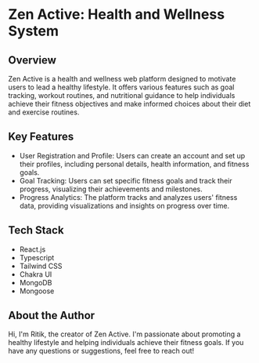 # Zen Active: Health and Wellness System

## Overview

Zen Active is a health and wellness web platform designed to motivate users to lead a healthy lifestyle. It offers various features such as goal tracking, workout routines, and nutritional guidance to help individuals achieve their fitness objectives and make informed choices about their diet and exercise routines.

## Key Features

- User Registration and Profile: Users can create an account and set up their profiles, including personal details, health information, and fitness goals.
- Goal Tracking: Users can set specific fitness goals and track their progress, visualizing their achievements and milestones.
- Progress Analytics: The platform tracks and analyzes users' fitness data, providing visualizations and insights on progress over time.

## Tech Stack

- React.js
- Typescript
- Tailwind CSS
- Chakra UI
- MongoDB
- Mongoose

## About the Author

Hi, I'm Ritik, the creator of Zen Active. I'm passionate about promoting a healthy lifestyle and helping individuals achieve their fitness goals. If you have any questions or suggestions, feel free to reach out!
